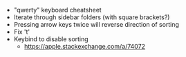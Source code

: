 - "qwerty" keyboard cheatsheet
- Iterate through sidebar folders (with square brackets?)
- Pressing arrow keys twice will reverse direction of sorting
- Fix 't'
- Keybind to disable sorting
  - https://apple.stackexchange.com/a/74072

